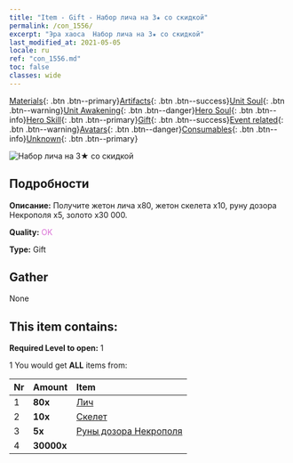 ```yaml
---
title: "Item - Gift - Набор лича на 3★ со скидкой"
permalink: /con_1556/
excerpt: "Эра хаоса  Набор лича на 3★ со скидкой"
last_modified_at: 2021-05-05
locale: ru
ref: "con_1556.md"
toc: false
classes: wide
---
```

 [Materials](/ItemsRU/){: .btn .btn--primary}[Artifacts](/ItemsRU/Artifacts/){: .btn .btn--success}[Unit Soul](/ItemsRU/UnitSoul/){: .btn .btn--warning}[Unit Awakening](/ItemsRU/UnitAwakening/){: .btn .btn--danger}[Hero Soul](/ItemsRU/HeroSoul/){: .btn .btn--info}[Hero Skill](/ItemsRU/HeroSkill/){: .btn .btn--primary}[Gift](/ItemsRU/Gift/){: .btn .btn--success}[Event related](/ItemsRU/Events/){: .btn .btn--warning}[Avatars](/ItemsRU/Avatars/){: .btn .btn--danger}[Consumables](/ItemsRU/Consumables/){: .btn .btn--info}[Unknown](/ItemsRU/Unknown/){: .btn .btn--primary}

 ![Набор лича на 3★ со скидкой](/images/t/i_907167.png)

## Подробности
 **Описание:** Получите жетон лича x80, жетон скелета x10, руну дозора Некрополя x5, золото x30 000.

 **Quality:** <span style="color: #DA70D6">OK</span>

 **Type:** Gift

## Gather

  None

## This item contains:

 **Required Level to open:** 1

 1 You would get **ALL** items  from:

  | Nr | Amount |     Item    |
  |:---|:-------|:------------|
  | 1 |  **80x** | [Лич](/ItemsRU/unt_212/) |  | 
  | 2 |  **10x** | [Скелет](/ItemsRU/unt_208/) |  | 
  | 3 |  **5x** | [Руны дозора Некрополя](/ItemsRU/con_755/) |  | 
  | 4 |  **30000x** | <i class="fas fa-coins"/> |  | 

